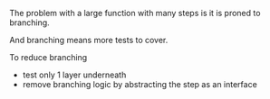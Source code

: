 The problem with a large function with many steps is it is proned to branching.


And branching means more tests to cover. 

To reduce branching

- test only 1 layer underneath
- remove branching logic by abstracting the step as an interface
